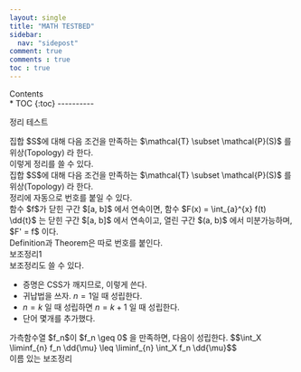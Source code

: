 ```yaml
---
layout: single
title: "MATH TESTBED"
sidebar:
  nav: "sidepost"
comment: true
comments : true
toc : true
---
```

<div id="toc">
Contents
</div>
* TOC
{:toc}
----------

정리 테스트

<div class="definition" data-title="위상"> 집합 $S$에 대해 다음 조건을 만족하는 $\mathcal{T} \subset \mathcal{P}(S)$ 를 위상(Topology) 라 한다. 
</div>
이렇게 정리를 쓸 수 있다. 
<div class="definition"> 집합 $S$에 대해 다음 조건을 만족하는 $\mathcal{T} \subset \mathcal{P}(S)$ 를 위상(Topology) 라 한다. 
</div>
정리에 자동으로 번호를 붙일 수 있다.
<div class="theorem"> 함수 $f$가 닫힌 구간 $[a, b]$ 에서 연속이면, 함수 $F(x) = \int_{a}^{x} f(t) \dd{t}$ 는 닫힌 구간 $[a, b]$ 에서 연속이고, 열린 구간 $(a, b)$ 에서 미분가능하며, $F' = f$ 이다. 
</div>
Definition과 Theorem은 따로 번호를 붙인다.
<div class="lemma" data-title="lemma1"> 보조정리1
</div>
보조정리도 쓸 수 있다.

- 증명은 CSS가 깨지므로, 이렇게 쓴다.
- 귀납법을 쓰자. $n = 1$일 때 성립한다.
- $n = k$ 일 때 성립하면 $n = k+1$ 일 때 성립한다.
- 단어 몇개를 추가했다.

<div class="lemma" data-title="Fatou Lemma"> 가측함수열 $f_n$이 $f_n \geq 0$ 을 만족하면, 다음이 성립한다.
$$\int_X \liminf_{n} f_n \dd{\mu} \leq \liminf_{n} \int_X f_n \dd{\mu}$$
</div>
이름 있는 보조정리

